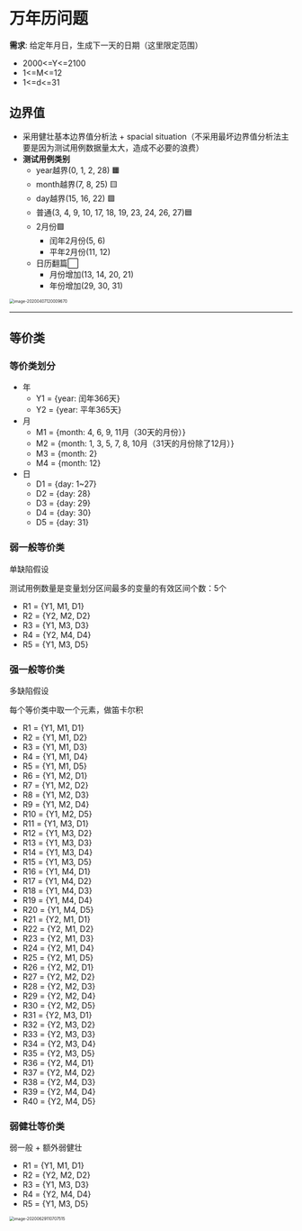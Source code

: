 # 万年历问题

**需求**: 给定年月日，生成下一天的日期（这里限定范围）

-  2000<=Y<=2100
-  1<=M<=12
-  1<=d<=31

## 边界值

- 采用健壮基本边界值分析法 + spacial situation（不采用最坏边界值分析法主要是因为测试用例数据量太大，造成不必要的浪费）
- **测试用例类别**
  - year越界(0, 1, 2, 28) 🟧
  - month越界(7, 8, 25) 🟨
  - day越界(15, 16, 22) 🟩
  - 普通(3, 4, 9, 10, 17, 18, 19, 23, 24, 26, 27)🟦
  - 2月份🟪
    - 闰年2月份(5, 6)
    - 平年2月份(11, 12)
  - 日历翻篇⬜️
    - 月份增加(13, 14, 20, 21)
    - 年份增加(29, 30, 31)

<img src="https://s1.ax1x.com/2020/07/01/NoYiV0.png" alt="image-20200407120009670" style="zoom: 50%;" />

------

## 等价类

### 等价类划分

- 年
  - Y1 = {year: 闰年366天}
  - Y2 = {year: 平年365天}
- 月
  - M1 = {month: 4, 6, 9, 11月（30天的月份）}
  - M2 = {month: 1, 3, 5, 7, 8, 10月（31天的月份除了12月）}
  - M3 = {month: 2}
  - M4 = {month: 12}
- 日
  - D1 = {day: 1~27}
  - D2 = {day: 28}
  - D3 = {day: 29}
  - D4 = {day: 30}
  - D5 = {day: 31}



### 弱一般等价类

单缺陷假设

测试用例数量是变量划分区间最多的变量的有效区间个数：5个

- R1 = {Y1, M1, D1}
- R2 = {Y2, M2, D2}
- R3 = {Y1, M3, D3}
- R4 = {Y2, M4, D4}
- R5 = {Y1, M3, D5}

### 强一般等价类

多缺陷假设

每个等价类中取一个元素，做笛卡尔积

- R1 = {Y1, M1, D1}
- R2 = {Y1, M1, D2}
- R3 = {Y1, M1, D3}
- R4 = {Y1, M1, D4}
- R5 = {Y1, M1, D5}
- R6 = {Y1, M2, D1}
- R7 = {Y1, M2, D2}
- R8 = {Y1, M2, D3}
- R9 = {Y1, M2, D4}
- R10 = {Y1, M2, D5}
- R11 = {Y1, M3, D1}
- R12 = {Y1, M3, D2}
- R13 = {Y1, M3, D3}
- R14 = {Y1, M3, D4}
- R15 = {Y1, M3, D5}
- R16 = {Y1, M4, D1}
- R17 = {Y1, M4, D2}
- R18 = {Y1, M4, D3}
- R19 = {Y1, M4, D4}
- R20 = {Y1, M4, D5}
- R21 = {Y2, M1, D1}
- R22 = {Y2, M1, D2}
- R23 = {Y2, M1, D3}
- R24 = {Y2, M1, D4}
- R25 = {Y2, M1, D5}
- R26 = {Y2, M2, D1}
- R27 = {Y2, M2, D2}
- R28 = {Y2, M2, D3}
- R29 = {Y2, M2, D4}
- R30 = {Y2, M2, D5}
- R31 = {Y2, M3, D1}
- R32 = {Y2, M3, D2}
- R33 = {Y2, M3, D3}
- R34 = {Y2, M3, D4}
- R35 = {Y2, M3, D5}
- R36 = {Y2, M4, D1}
- R37 = {Y2, M4, D2}
- R38 = {Y2, M4, D3}
- R39 = {Y2, M4, D4}
- R40 = {Y2, M4, D5}

### 弱健壮等价类

弱一般 + 额外弱健壮

- R1 = {Y1, M1, D1}
- R2 = {Y2, M2, D2}
- R3 = {Y1, M3, D3}
- R4 = {Y2, M4, D4}
- R5 = {Y1, M3, D5}

<img src="https://s1.ax1x.com/2020/07/01/NoYCbq.png" alt="image-20200629110707515" style="zoom:50%;" />
